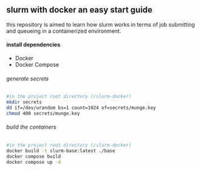 ## slurm with docker an easy start guide

this repository is aimed to learn how slurm works in terms of job submitting and queueing in a containerized environment.

#### install dependencies

- Docker
- Docker Compose

###### generate secrets

```bash
#in the project root directory (/slurm-docker)
mkdir secrets
dd if=/dev/urandom bs=1 count=1024 of=secrets/munge.key
chmod 400 secrets/munge.key
```
###### build the containers

```bash
#in the project root directory (/slurm-docker)
docker build -t slurm-base:latest ./base
docker compose build
docker compose up -d
```